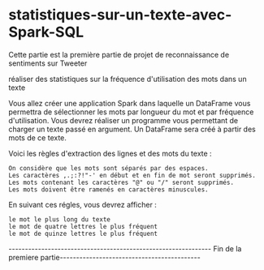 # statistiques-sur-un-texte-avec-Spark-SQL

Cette partie est la première partie de projet de reconnaissance  de sentiments sur Tweeter 

réaliser des statistiques sur la fréquence d'utilisation des mots dans un texte

Vous allez créer une application Spark dans laquelle un DataFrame vous permettra de sélectionner les mots par longueur du mot et par fréquence d'utilisation. Vous devrez réaliser un programme vous permettant de charger un texte passé en argument. Un DataFrame sera créé à partir des mots de ce texte.

Voici les règles d'extraction des lignes et des mots du texte :

    On considère que les mots sont séparés par des espaces.
    Les caractères ,.;:?!"-' en début et en fin de mot seront supprimés.
    Les mots contenant les caractères "@" ou "/" seront supprimés.
    Les mots doivent être ramenés en caractères minuscules.

En suivant ces régles, vous devrez afficher :

    le mot le plus long du texte
    le mot de quatre lettres le plus fréquent
    le mot de quinze lettres le plus fréquent
 -------------------------------------------------------------- Fin de la premiere partie-------------------------------------------

